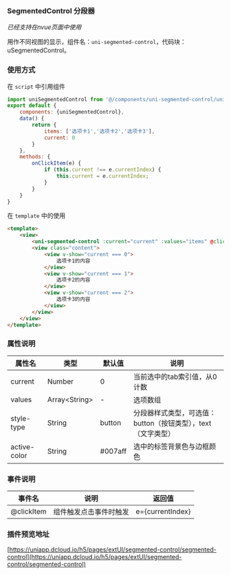 ### SegmentedControl 分段器
*已经支持在nvue页面中使用*

用作不同视图的显示，组件名：``uni-segmented-control``，代码块： uSegmentedControl。

### 使用方式

在 ``script`` 中引用组件 

```javascript
import uniSegmentedControl from '@/components/uni-segmented-control/uni-segmented-control.vue'
export default {
    components: {uniSegmentedControl},
    data() {
    	return {
    		items: ['选项卡1','选项卡2','选项卡3'],
    		current: 0
    	}
    },
    methods: {
    	onClickItem(e) {
    		if (this.current !== e.currentIndex) {
    			this.current = e.currentIndex;
    		}
    	}
    }
}
```

在 ``template`` 中的使用

```html
<template>
    <view>
        <uni-segmented-control :current="current" :values="items" @clickItem="onClickItem" style-type="button" active-color="#4cd964"></uni-segmented-control>
        <view class="content">
            <view v-show="current === 0">
                选项卡1的内容
            </view>
            <view v-show="current === 1">
                选项卡2的内容
            </view>
            <view v-show="current === 2">
                选项卡3的内容
            </view>
        </view>
    </view>
</template>
```

### 属性说明

|属性名			|类型				|默认值	|说明															|
|---			|----				|---	|---															|
|current		|Number				|0		|当前选中的tab索引值，从0计数									|
|values			|Array&lt;String&gt;|-		|选项数组														|
|style-type		|String				|button	|分段器样式类型，可选值：button（按钮类型），text（文字类型）	|
|active-color	|String				|#007aff|选中的标签背景色与边框颜色										|

### 事件说明

|事件名		|说明					|返回值				|
|---		|----					|---				|
|@clickItem	|组件触发点击事件时触发	|e={currentIndex}	|


### 插件预览地址

[https://uniapp.dcloud.io/h5/pages/extUI/segmented-control/segmented-control](https://uniapp.dcloud.io/h5/pages/extUI/segmented-control/segmented-control)
